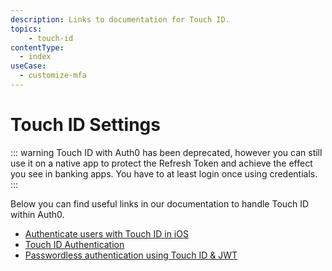 ```yaml
---
description: Links to documentation for Touch ID.
topics:
    - touch-id
contentType:
  - index
useCase:
  - customize-mfa
---
```

# Touch ID Settings

::: warning
Touch ID with Auth0 has been deprecated, however you can still use it on a native app to protect the Refresh Token and achieve the effect you see in banking apps. You have to at least login once using credentials.
:::

Below you can find useful links in our documentation to handle Touch ID within Auth0.

-  [Authenticate users with Touch ID in iOS](/connections/passwordless/ios-touch-id-swift)
-  [Touch ID Authentication](/libraries/lock-ios/touchid-authentication)
-  [Passwordless authentication using Touch ID & JWT](https://github.com/auth0/TouchIDAuth)
